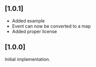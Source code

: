 ## [1.0.1]
* Added example
* Event can now be converted to a map
* Added proper license

## [1.0.0]
Initial implementation.